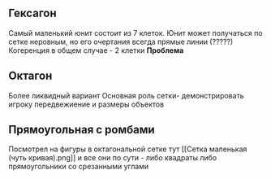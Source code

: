 ## Гексагон

Самый маленький юнит состоит из 7 клеток.
Юнит может получаться по сетке неровным, но его очертания всегда прямые линии (?????)
Когеренция в общем случае - 2 клетки
**Проблема** 

## Октагон
Более ликвидный вариант 
Основная роль сетки- демонстрировать игроку передвежиение и размеры объектов

## Прямоугольная с ромбами
Посмотрел на фигуры в октагональной сетке тут [[Сетка маленькая (чуть кривая).png]] и все они по сути - либо квадраты либо прямоугольники со срезанными углами 

